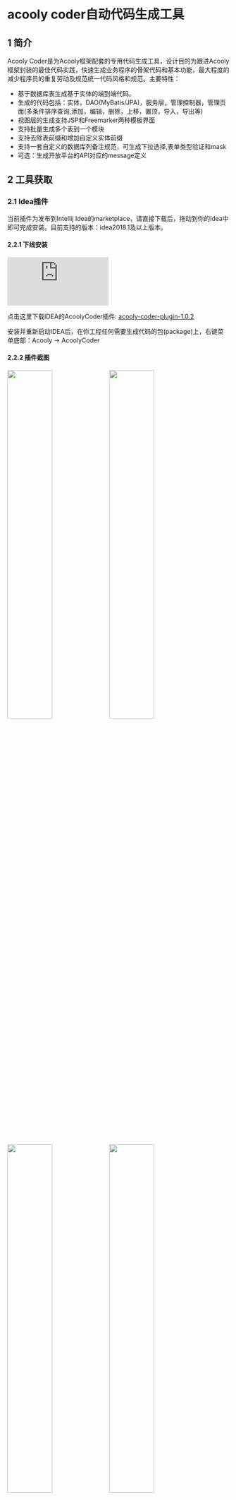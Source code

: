 <!-- title: 代码生成  -->
<!-- type: core -->
<!-- author: zhangpu -->
<!-- date: 2019-04-27 -->

acooly coder自动代码生成工具
====

## 1 简介
Acooly Coder是为Acooly框架配套的专用代码生成工具，设计目的为跟进Acooly框架封装的最佳代码实践，快速生成业务程序的骨架代码和基本功能，最大程度的减少程序员的重复劳动及规范统一代码风格和规范。主要特性：

* 基于数据库表生成基于实体的端到端代码。
* 生成的代码包括：实体，DAO(MyBatis/JPA)，服务层，管理控制器，管理页面(多条件排序查询,添加，编辑，删除，上移，置顶，导入，导出等)
* 视图层的生成支持JSP和Freemarker两种模板界面
* 支持批量生成多个表到一个模块
* 支持去除表前缀和增加自定义实体前缀
* 支持一套自定义的数据库列备注规范，可生成下拉选择,表单类型验证和mask
* 可选：生成开放平台的API对应的message定义


## 2 工具获取

### 2.1 Idea插件

当前插件为发布到Intellij Idea的marketplace，请直接下载后，拖动到你的idea中即可完成安装。目前支持的版本：idea2018.1及以上版本。

#### 2.2.1 下线安装

<div>
<iframe frameborder="none" width="230px" height="110px" src="https://plugins.jetbrains.com/embeddable/card/14462"></iframe>
</div>

点击这里下载IDEA的AcoolyCoder插件: [acooly-coder-plugin-1.0.2](http://acooly.cn/nexus/content/groups/public/cn/acooly/acooly-coder-plugin/1.0.0/acooly-coder-plugin-1.0.2.zip)

安装并重新启动IDEA后，在你工程任何需要生成代码的包(package)上，右键菜单底部：Acooly -> AcoolyCoder


#### 2.2.2 插件截图
<div>
<div style="display:inline;"><img width="45%" src="/docs/res/coder/2.conn.jpg"></div>
<div style="display:inline;"><img width="45%" src="/docs/res/coder/3.db.jpg"></div>
<div style="display:inline;"><img width="45%" src="/docs/res/coder/4.table.png"></div>
<div style="display:inline;"><img width="45%" src="/docs/res/coder/5.generate.png"></div>
</div>


### cli工具

acooly coder的发布包采用maven方式发布，目前只提供cli工具。
仓库地址：http://${host}/nexus/content/repositories/releases/

工具包maven坐标（请根据需要更新对应的版本,当前版本：4.0.0-SNAPSHOT）：

```xml
<dependency>
  <groupId>com.acooly</groupId>
  <artifactId>acooly-coder</artifactId>
  <version>${acooly.coder.version}</version>
  <classifier>distribution</classifier>
  <type>zip</type>
</dependency>
```

>使用说明：拉取发布包后直接解压，application.properties为配置文件，请跟进生成的需求配置，然后运行start.sh/start.bat生成代码。

## 3 设计手册

### 3.1 框架约定

acooly框架为了方便开发和设计，以开发经验为基础，对使用acooly进行了部分设计上的约定，通过约定降低设计和开发难度，提高效率。当然，这也符合流行的约定大于配置的设计理念。

#### 3.1.1 程序结构约定

工程结构完全按maven j2ee工程骨架，这个可以通过acooly-archetype生成后就可以清楚展现，程序模块的设计开发有一下基本约定。

* 实体类（entity）必须继承AbstractEntity,并提供一个名称为id的属性作为实体的唯一标识，同时也映射到数据库的物理主键。
* 每个模块的程序分为domian（entity和领域domain合并），dao，service和controller四层。命名规则依次为:EntityDao,EntityService,EntityManageController(后台)和EntityPortalController
* 视图层命名约定为：${entityName/domainName}[List].ftl/jsp为列表或主界面, ${entityName/domainName}[Show].ftl/jsp为查看视图，${entityName/domainName}[Edit].ftl/jsp为创建和编辑公用视图。

#### 3.1.2 数据库设计约定

为了方便自动生成结构性代码，对数据库表结构设计进行部分约定，但都符合常规习惯。

* **表定义：**表名全部小写，不能以数字开头，必须添加备注，表名应该以模块或组件为前缀
* **物理ID：**每个表必须有以id命名的物理主键，且为数字类型，如：mysql为 `id  bigint(20) NOT NULL AUTO_INCREMENT COMMENT 'ID'`, oracle为number。
* **列定义：**列名称全部小写，不能以数字开头；如果存在多个自然单词的组合，使用下划线分隔(\_)。如："user\_type"，列定义必须添加备注 （备注规范请参考下一节详细介绍）
* **固定字段：**每个表必须添加`create_time`和`update_time`两个日期时间类型的字段
	mysql如下：
	
	```sql
	create_time timestamp DEFAULT CURRENT_TIMESTAMP COMMENT '创建时间'
	update_time timestamp DEFAULT CURRENT_TIMESTAMP ON UPDATE CURRENT_TIMESTAMP COMMENT '修改时间'
	```	

* 如果有选项类型的字段，其选项值使用类json格式写入列备注字段，自动生成工具会自动为该列对应的属性和页面生成选项。如：表列为：`user_type` ,备注可以为：`用户类型 {normal:普通,vip:高级}`
* **列名唯一：**强烈要求选项类（自动生成枚举类的）字段项目全局唯一名称，否则会生成enum名称相同的枚举相互覆盖。
* **字符集：**，表的字符集选择：`utf8mb4/utf8mb4_general_ci`。
	>MySQL在5.5.3之后增加了这个utf8mb4的编码，mb4就是most bytes 4的意思，专门用来兼容四字节的unicode,utf8mb4是utf8的超集。强烈建议表的字符集设置为utf8mb4，在MariaDB情况下utf8会出现字符集不兼容，强烈建议字符集设置为utf8mb4，如：
       
	```sql
	CREATE TABLE `cms_content_body` (
	  `id` bigint(20) NOT NULL COMMENT '主键',
	  `body` text NOT NULL COMMENT '内容主体',
	  `create_time` timestamp DEFAULT CURRENT_TIMESTAMP COMMENT '创建时间',
	  `update_time` timestamp DEFAULT CURRENT_TIMESTAMP ON UPDATE CURRENT_TIMESTAMP COMMENT '修改时间',
	  PRIMARY KEY (`id`)
	) ENGINE=InnoDB DEFAULT CHARSET=utf8mb4 COMMENT='内容主体';
	```
	
### 3.2 列备注增强设计

默认情况下，备注只是用于生成的视图界面的label显示，但我们约定备注可设置类JSON格式，用于定于复杂的视图界面行为。

#### 3.2.1 语法

类JSON备注语法：

```json
{
	title: '中文label名称',
	type: '自定义数据类型，包括：money,percent,mobile...',
	alias: '业务类型别名，空间已定义好的枚举。gender，whether，animal等'
	// 当type="option"时，自定义的选项值
	options: {
		key1:'val1',
		key2:'val2'
	}
}
```
> 注意：
> 1. 备注JSON中的key可以没有单引号，但值必须有单引号，在有些数据库客户端软件中，无法输入英文单引号的情况，可输入中文单引号（工具兼容）
> 2. 只有title是必选的。但是如果只有title,请直接写入备注，不用JSON格式。
> 3. 类JSON结构备注不用换号。

以下是关键属性说明。

#### 3.2.2 自定义类型

type：自定义的数据类型，用于定义前端BOSS生成时的界面显示和表单验证对应处理。取值和效果情况如下：

|取值			|实体类型         |列表显示	          |表单         |备注
|------------|----------------|----------------|------------|-----------
| text       |String			|			       | 文本框     | 默认情况
| option     |Enum	          |key对应的中文名           |下拉选择     |需要同时设置options的map结构
| integer    |Integer		   |整数数字          |文本框：范围验证 |
| money|Money|两位小数的财务货币格式（20,000.00）|文本框/mask/范围验证|注意：数据库类型定义为BIGINT，单位：分
| percent|Integer|百分数|文本框/mask/范围0-100.00|数据库类型为int，存的是百分数。23.33表示23.33%
| mobile|String|手机号码|文本框/mask/长度11字|
|email|String|电邮|文本框/mask/格式和长度验证|
|idcard|String|身份证号码|文本框/mask/格式和长度验证|
|bankcard|String|银行卡号|文本框/mask/格式长度验证|
|url|String|链接|文本框/mask/格式验证|
|chinese|String|全中文内容|文本框/格式验证|
|account|String|用户账户|文本框/mask/格式长度验证|字母开头，由字母，数字和下划线组成的字符串



#### 3.2.3 内置枚举类型

alisa：内置的Enum类型，常用的Enum类型框架已提供，为防止重复定义，可使用别名方式代替：`type:'option',options:{}`的自定义定义模式。如果定义了alias，则表示`type=option`具体取值如下。

|取值			|枚举         	|名称	     |取值
|------------|----------------|-----------|-----
|whether	   |WhetherStatus	|是否开关	  |yes/no
|simple		|SimpleStatus	   |简单状态     |enable/pause/disable
|able        |AbleStatus      |开关状态     |enable/disable
|gender	   |Gender			|性别	      |male/female
|animal		|AnimalSign		|生效		   |十二生肖
|star			|StarSign			|星座		   |星座
|channel		|ChannelEnum		|渠道		   |WECHAT,WEB,ADNROID...

#### 3.2.4 自定义选项

自定义选项是通过列备注定义key/val结构的mapping，用于自动生成对应的枚举(或常量),已实现数据与label的分类和视图下拉选择。

首先，兼容老版本的定义模式。即：直接在备注中定义label+类JSON的选项值模式。例如：

类型 {normal:普通,vip:高级}		--> 自动生成枚举
状态 {1:OK,2:禁用}				--> 生成常量列表

>注意：老版语法中，类JSON的定义中值部分没有[单]引号

最新版本的自定义选项遵循签名的语法定义，采用类JSON格式。

* title：必选，label中文名
* type：取值必须是option
* options参数的值必选，是自定义mapping的定义（参考老版本定义），但值需要使用单引号(中英文都可以)

例如：

```json
{title:'类型',type:'option',options:{normal:'普通',vip:’高级‘}}
{title:'状态',type:'option',options:{1:'OK',2:'禁用'}}
```


## 4 代码生成

自动代码生成的方案与目前流行的方式设计上是基本一致的。主要核心设计为：

* 通过读取数据库的元数据，获得实体对应的表的所有列，类型，长度，可选，备注等信息，通过结构化处理作为自动代码生成的元数据。
* 通过freemarker作为模板引擎，定义一套或多套框架业务代码的最佳实践模板。
* 工具化自动生成目标代码，作为业务开发的start...

目前的工具主要通过配置文件驱动工具行为，主配置文件为`acoolycoder.properties`.

下面以一个案例来简单说明这个开发过程。

### 4.1 设计表


本案例中，我们以mysql为案例设计一个客户信息表，名称为:acooly_coder_customer, 表结构如下：

```sql
CREATE TABLE `acooly_coder_customer` (
  `id` bigint(20) NOT NULL AUTO_INCREMENT COMMENT 'ID',
  `username` varchar(32) NOT NULL COMMENT '{title:’用户名’,type:’account’}',
  `age` tinyint(4) DEFAULT NULL COMMENT '年龄',
  `birthday` date NOT NULL COMMENT '生日',
  `gender` varchar(16) NOT NULL COMMENT '{title:''性别’,alias: ‘gender’}',
  `animal` varchar(16) DEFAULT NULL COMMENT '{title:’生肖’, alias: ‘animal’}',
  `real_name` varchar(16) NOT NULL COMMENT '{title:’姓名’,type:’chinese’}',
  `idcard_type` varchar(18) NOT NULL COMMENT '{title:’证件类型’, type:’option’,options:{cert:’身份证‘,pass:’护照‘,other:’其他‘}}',
  `idcard_no` varchar(48) NOT NULL COMMENT '{title:’身份证号码’,type:’idcard’}',
  `mobile_no` varchar(11) DEFAULT NULL COMMENT '{title:’手机号码’,type:’mobile’}',
  `mail` varchar(64) DEFAULT NULL COMMENT '{title:’邮件’,type:’email’}',
  `customer_type` varchar(16) DEFAULT NULL COMMENT '{title:’客户类型’, type:’option’,options:{normal:’普通‘,vip:’重要‘,sepc:’特别‘}}',
  `subject` varchar(128) DEFAULT NULL COMMENT '摘要',
  `content` text COMMENT '详情',
  `done_ratio` int(11) DEFAULT NULL COMMENT '{title:’完成度‘,type:’percent’}',
  `salary` int(11) DEFAULT NULL COMMENT '{title:’薪水’,type:’money’}',
  `registry_channel` varchar(16) DEFAULT NULL COMMENT '{title:’注册渠道’, alias: ‘channel’}',
  `push_adv` varchar(16) DEFAULT NULL COMMENT '{title:’推送广告’, alias:’whether’}',
  `num_status` tinyint(4) DEFAULT NULL COMMENT '数字类型{1:A,2:B,3:C类型}',
  `status` varchar(16) NOT NULL DEFAULT '1' COMMENT '{title:’状态’, alias:’simple’}',
  `create_time` datetime NOT NULL COMMENT '创建时间',
  `update_time` datetime NOT NULL COMMENT '更新时间',
  `comments` varchar(255) DEFAULT NULL COMMENT '备注',
  `website` varchar(128) DEFAULT NULL COMMENT '{title:’网址’,type:’url’}',
  PRIMARY KEY (`id`)
) ENGINE=InnoDB AUTO_INCREMENT=1 DEFAULT CHARSET=utf8mb4 COMMENT='acoolycoder测试';
```


请将上面的表结构DLL在数据库中执行，生成本次演示的数据表。

> 本案例基于本系列的第一篇文章《acooly框架一:archetype》，假设你已生成了工程，名称为acooly-demo，并建立数据库acooly，然后成功运行的基础上.

### 4.2 配置

打开工具包后，你会看到根目录下有`acoolycoder.properties`文件，请打开进行配置。

application.propertes

#### 4.2.1 常用配置

```ini
# 数据库连接配置
jdbc.driver=com.mysql.jdbc.Driver
jdbc.url=jdbc:mysql://127.0.0.1:3306/acooly-coder
jdbc.username=root
jdbc.password=123456
# 配置表明转换为实体名时，需要忽略的表前缀。例如配置：p_ 则表示p_customer(表名) -> Customer(实体类名)
generator.tableToEntityIgnorPrefix=a_acooly_
# 视图类型：ftlEasyboot/freemarker(默认)/jsp
generator.viewType=ftlEasyboot
# 管理界面的根目录
generator.manage.path=/manage/demo
# 代码作者
generator.code.author=acooly
# 代码版权
generator.code.copyright=acooly.cn
```

>推荐使用常用配置

#### 4.2.2 完整配置

```ini
#[database connection configurations]
## [必填][mysql]
jdbc.driver=com.mysql.jdbc.Driver
jdbc.url=jdbc:mysql://localhost:3306/acooly
jdbc.username=root
jdbc.password=123456

## Code generator configurations
# [必选]生成的代码防止的目标java工程根路径
generator.workspace=/Users/zhangpu/workspace/acooly4/acooly-coder/test
# [必选]生成的模块代码的根包
generator.rootPackage=com.ac.zhangpu
# [可选]视图方案：freemarker（默认）,jsp
generator.viewType=ftlEasyboot
# [可选]需要生成的可选模块(entity,dao和service是默认的) 可选: manage,portal,facade,api. 目前portal,facade和openapi在开发中不可用，多个模块采用逗号分隔。如：manage,facade
generator.modules=manage
# [可选]持久化方案(可选: jpa,mybatis，默认jpa)
generator.persistent.solution=mybatis
# [可选]表名转换为实体名称时，需要忽略的表的前缀。如:表明为dm_customer,配置该值为dm_ ,则生成的实体名称为Customer
generator.tableToEntityIgnorPrefix=dm_
# [可选] 是否生成枚举，默认为true
generator.enum.enable=true
# [可选]枚举名称采用组合Entity名称+属性名称
generator.enumName.assemble=false
# [可选]生成的模块的业务根路径，如果不填写，且配置了生成manage模块，则默认为/manage
generator.manage.path=/manage/zhangpu
# [可选]生成的模块的前端页面根路径(依赖generator.modules中有portal)，默认/portal
generator.portal.path=/portal/demo
# [可选]代码作者，默认:acooly
generator.code.author=acooly
# [可选]代码版权声明主体,默认:acooly.cn
generator.code.copyright=acooly.cn
```

完成配置后，请保持退出，准备运行工具生成代码

### 4.3 生成代码

运行环境基础要求JDK1.8，本工具支持同时生成多张表到同一个模块。

#### 4.3.1 工程内Main方法

如果你是通过acooly-archetype或mvna命令方式创建的新工程，在你的工程test模块下有对应的AcoolyCoder.java或acoolycode.properties文件，你可以直接按上面的配置说明调整配置后，Main方式运行AcoolyCoder.java生成代码。

>注意：AcoolyCode.java中代码设置的参数会覆盖acoolycode.properties的配置。你可以通过代码中的常量调整常用参数，代码中的设置优先级高于配置文件。


```java
public class AcoolyCoder {
    // 生成代码的目标模块
    static String MODULE_NAME = "acooly-coder-test";
    // 生成代码的根包
    static String ROOT_PACKAGE = "com.acooly.coder.test";
    // 生成代码的管理视图相对路径
    static String MANAGE_VIEW_PATH = "/manage/coder/";
    // 配置表名转换为实体名时，需要忽略的表前缀。例如配置：p_ 则表示p_customer(表名) -> Customer(实体类名)
    static String TABLE_IGNOR_PREFIX = "acooly_coder_";
    // 生成代码的表
    static String[] TABLES = {"acooly_coder_customer"};

    /**
     * 代码方式配置关键参数
     * <p>
     * 代码方式参数优先级高于配置文件
     *
     * @param args
     */
    public static void main(String[] args) {
        CodeGenerateService service = Generator.getGenerator();
        GenerateConfig config = GenerateConfig.INSTANCE();
        config.setWorkspace(getProjectPath() + MODULE_NAME);
        config.setManagePath(MANAGE_VIEW_PATH);
        config.setTableToEntityIgnorPrefix(TABLE_IGNOR_PREFIX);
        config.setRootPackage(ROOT_PACKAGE);
        service.generateTable(config, TABLES);
    }

    public static String getProjectPath() {
        String file = AcoolyCoder.class.getClassLoader().getResource(".").getFile();
        String testModulePath = file.substring(0, file.indexOf("/target/"));
        String projectPath = testModulePath.substring(0, testModulePath.lastIndexOf("/"));
        return projectPath + "/";
    }
}
```

直接运行main方式就OK。

#### 4.3.2 命令行方式

>该模式兼容V4版本，V5版本已废弃，请直接使用通过`acooly-type-*`骨架生成的工程的test模块中的Main方法方式运行。

解压开自动生成工具，根目录下存在start.bat,start.sh等启动文件，如果你的windows，则可以直接cmd进入到当前目录，运行start.bat，根据提示输入需要自动生成的表名称，回车即可。

* 如果你在一个模块中需要生成多个表，则多个表使用空格分隔
* 在使用命令前，请检测application.properties的配置文件正确配置

运行情况如下（我这里是mac环境，使用start.sh，windows环境类似）：

```bash
请输入需要生成的表名(多个表使用空格分隔):dm_customer
2016-06-07 23:28:31,934 DEBUG - Load metadata success--> dm_customer
2016-06-07 23:28:31,943 DEBUG - Configurations:
com.acooly.module.coder.generate.GenerateConfiguration@38294acb[
  workspace=/Users/zhangpu/workspace/eclipse/acooly-demo
  rootPackage=com.acooly.demo
  pagePath=/manage/demo
  templatePath=classpath:/template/easyui
  tableToEntityIgnorPrefix=dm_
]
2016-06-07 23:28:32,260 INFO  - Generate from [dm_customer] success.
```

生成成功后，一般情况，只需重新启动服务器，从controller中找到访问的URL，配置到权限管理系统则可以直接访问，完成开发的第一步。

### 4.4 运行查看效果

OK，如果上步成功，请回到你的IDE及对应的模块，你应该看到在原来空的 src/main/java目录下存在了新生成的代码，并编译通过。同时在src/main/resources/META-INF/resource/jsp/manage/demo（jsp模式）或src/main/resources/templates（freemarker）下存在了该模块的管理界面。


## 5 进阶

以上完成了一个acooly框架基础开发的案例，基本展示了acooly半自动代码生产开发模式。但在实际业务开发中这些远还不够，程序员根据实际业务的需求，还需要做很多工作，包括：多实体关联关系配置，业务逻辑服务编写和调用，页面的特殊定制等，但这些本应是程序员的职责，acooly框架提供的是把大量重复的工作自动化和工具化~，后续将逐步发布各种业务开发场景在前端和服务器端的开发说明，大量的组件能力说明~

具体对功能和界面的调整，请参考：

* [开发指南](acooly-guide.html)
* [管理后台开发指南](acooly-guide-boss.html)
* [业务前台开发指南](acooly-guide-portal.html)

## 6 更新说明

### 5.0.0-SNAPSHOT(2020-07-10)

* 2020-07-10 - 优化日志输出格式精简，同时设置系统变量，切换freemarker的日志为JUL，与工具整体一致（依赖最少） - [zhangpu] 50f2ca7
* 2020-07-10 - 新增generate.sso.enable参数，控制是否生成sso支持；修正list页面生成时initPage的参数未动态生成的问题。 - [zhangpu] 7c14678
* 2020-06-11 - 增加IDEA插件的文档说明 - [zhangpu] a4362c4
* 2020-06-10 - 特性增加：增加entityPrefix参数，用于配置生成的实体增加统一前缀 - [zhangpu] a7a873c
* 2020-06-10 - 新增特性：代码生成过程事件处理（AcoolyCoderEvent和AcoolyCoderListener），用于支持界面端生成进度条的有效展示。 - [zhangpu] 3d213de
* 2020-06-07 - 清理acooly-coder的冗余依赖，精简部署包大小 - [zhangpu] 4d6846a
* 2020-05-09 - 修正DateTime和Date两种数据类型应对java的Date对象，但也能区分格式化输出。 - [zhangpu] ebc803a
* 2020-05-08 - 调整Money类型的列表格式化为moneyFormatter - [zhangpu] 2192d9e

### 5.0.0-SNAPSHOT(2020-05-03)

* 2020-06-10 - 特性增加：增加entityPrefix参数，用于配置生成的实体增加统一前缀 - [zhangpu] a7a873c
* 2020-06-10 - 新增特性：代码生成过程事件处理（AcoolyCoderEvent和AcoolyCoderListener），用于支持界面端生成进度条的有效展示。 - [zhangpu] 3d213de
* 2020-06-07 - 清理acooly-coder的冗余依赖，精简部署包大小 - [zhangpu] 4d6846a

### 5.0.0-SNAPSHOT(2020-05-02)

* 2020-05-02 - 完成新版（bootstrap）的自动代码生成升级 - [zhangpu] 9a8f505

### 4.2.0-SNAPSHOT

* 支持freemarker和jsp两种视图，通过generator.viewType参数控制。

### 4.0.0-SNAPSHOT

* 2017-04-29 - 新增特性：支持可配置是否生成枚举（# [可选] 是否生成枚举，默认为true，generator.enum.enable=true），满足测试框架的需求。 - [张浦] 6becfbc
* 2017-04-15 - 优化实体生成，实体属性增加jsr303的生成 - [张浦] 1372352
* 2017-04-11 - 优化entity和enum的格式；entity不在生成创建时间和修改时间;上传界面说明支持Excel的高版本xlsx - [张浦] 16b63a6
* 2017-03-13 zhangpu 增加配置参数generator.enumName.assemble，默认为false，如果为true时，生成的enum类名称为：entityClassName+propertypeName
* 支持acooly4.x版本支持，要求JDK1.8，增加mybatis的自动代码生成功能。
* 调整JDK日志为单行自动以日志
* 重构为模块化生成，目前支持service(默认)和manage两种模块，后续补充facade,portal和openapi的自动生成。
* 可以直接集成到archetype的test模块，直接调用生成。


### v1.2.3

* 2016-09-23 - 提交mysql和oracle的测试表dm_customer的ddl,增加主配置文件oracle的配置 - [zhangpu] f988688
* 2016-09-23 - 新增ORACLE自动代码生成支持 - [zhangpu] bb2bf4a
* 2016-09-21 - 添加oracle的驱动依赖 - [zhangpu] 9b73dca


### v1.2.2

* 2016-08-15 16:54:29  cuifuq  [add] 列表页面更新：bigint 类型数据自动添加统计求和功能，使用方式 sum="true"   
* 统计功能：sum:求和；avg:平均；max：最大值；min：最小值

> 使用统计功能需acooly-module-security版本升级为3.4.4以上


### v1.2.1

* 2016-07-10 20:37:29  zhangpu  [add] 更新图标和样式为最新的acooly样式,同时支持awesom-font图标和easyui图标，默认采用橙色的awesome-font图标。（需acooly-module-security-3.4.6支持）
* 2016-07-08 02:47:32  zhangpu  [fix] 一系列的试图层模板优化，生成的代码更准确和人性化
* 2016-07-08 01:09:40  zhangpu  [add] 增强选项类型的自动生成规则，同时支持基于枚举(key为字符串)和静态常量(key为数字)的选项数据生成。
* 2016-07-08 01:09:40  zhangpu  [add] 重构数据类型映射，支持配置方式增加数据库与JAVA类型的映射,不如，你想让数据库的decimal类型生成为Money或BigDecimal。
* 2016-07-03 16:13:41  zhangpu  [del] 暂时删除UI(swt)界面,计划后面开发插件。
* 2016-07-03 16:13:41  zhangpu  [add] 精简工具依赖（只依赖freemarker,mysql-jdbc驱动和apache-commons-lang），整理新的发布包,通过nexus发布，完成工具和文档整理。

> 建议使用新版生成器后，升级acooly-module-security版本为3.4.6为最佳效果（向下兼容）

### v1.2.1之前
请按原有的发布包继续使用！~


